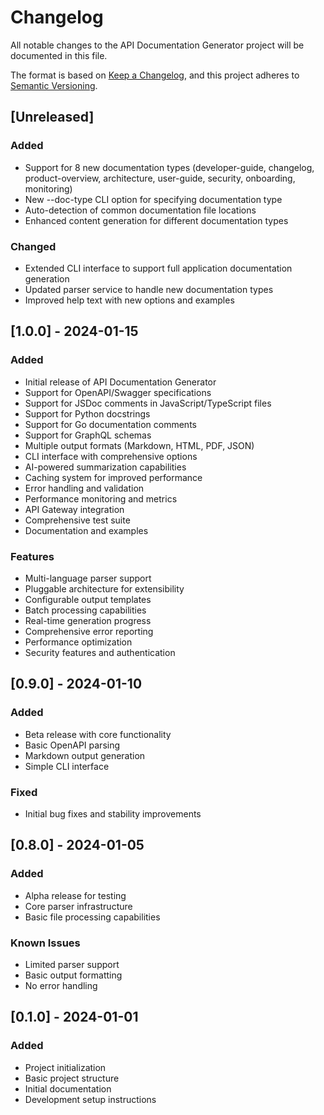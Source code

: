 # Changelog

All notable changes to the API Documentation Generator project will be documented in this file.

The format is based on [Keep a Changelog](https://keepachangelog.com/en/1.0.0/),
and this project adheres to [Semantic Versioning](https://semver.org/spec/v2.0.0.html).

## [Unreleased]

### Added
- Support for 8 new documentation types (developer-guide, changelog, product-overview, architecture, user-guide, security, onboarding, monitoring)
- New --doc-type CLI option for specifying documentation type
- Auto-detection of common documentation file locations
- Enhanced content generation for different documentation types

### Changed
- Extended CLI interface to support full application documentation generation
- Updated parser service to handle new documentation types
- Improved help text with new options and examples

## [1.0.0] - 2024-01-15

### Added
- Initial release of API Documentation Generator
- Support for OpenAPI/Swagger specifications
- Support for JSDoc comments in JavaScript/TypeScript files
- Support for Python docstrings
- Support for Go documentation comments
- Support for GraphQL schemas
- Multiple output formats (Markdown, HTML, PDF, JSON)
- CLI interface with comprehensive options
- AI-powered summarization capabilities
- Caching system for improved performance
- Error handling and validation
- Performance monitoring and metrics
- API Gateway integration
- Comprehensive test suite
- Documentation and examples

### Features
- Multi-language parser support
- Pluggable architecture for extensibility
- Configurable output templates
- Batch processing capabilities
- Real-time generation progress
- Comprehensive error reporting
- Performance optimization
- Security features and authentication

## [0.9.0] - 2024-01-10

### Added
- Beta release with core functionality
- Basic OpenAPI parsing
- Markdown output generation
- Simple CLI interface

### Fixed
- Initial bug fixes and stability improvements

## [0.8.0] - 2024-01-05

### Added
- Alpha release for testing
- Core parser infrastructure
- Basic file processing capabilities

### Known Issues
- Limited parser support
- Basic output formatting
- No error handling

## [0.1.0] - 2024-01-01

### Added
- Project initialization
- Basic project structure
- Initial documentation
- Development setup instructions
